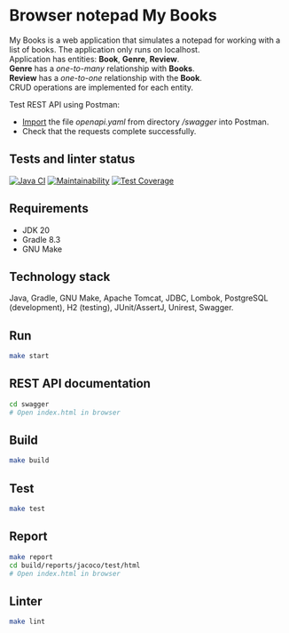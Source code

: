 # Browser notepad My Books
My Books is a web application that simulates a notepad for working with a list of books. The application only runs on localhost. \
Application has entities: **Book**, **Genre**, **Review**. \
**Genre** has a *one-to-many* relationship with **Books**. \
**Review** has a *one-to-one* relationship with the **Book**. \
CRUD operations are implemented for each entity.

Test REST API using Postman:
* [Import](https://learning.postman.com/docs/integrations/available-integrations/working-with-openAPI/) the file *openapi.yaml* from directory */swagger* into Postman.
* Check that the requests complete successfully.


## Tests and linter status
[![Java CI](https://github.com/dariakoval/my-books/actions/workflows/generate.yml/badge.svg)](https://github.com/dariakoval/my-books/actions/workflows/generate.yml)
[![Maintainability](https://api.codeclimate.com/v1/badges/e03fdaa078743dca0449/maintainability)](https://codeclimate.com/github/dariakoval/my-books/maintainability)
[![Test Coverage](https://api.codeclimate.com/v1/badges/e03fdaa078743dca0449/test_coverage)](https://codeclimate.com/github/dariakoval/my-books/test_coverage)

## Requirements
* JDK 20
* Gradle 8.3
* GNU Make

## Technology stack
Java, Gradle, GNU Make, Apache Tomcat, JDBC, Lombok, PostgreSQL (development), H2 (testing), JUnit/AssertJ, Unirest, Swagger.

## Run
```bash
make start
```

## REST API documentation
```bash
cd swagger
# Open index.html in browser
```

## Build
```bash
make build
```

## Test
```bash
make test
```

## Report
```bash
make report
cd build/reports/jacoco/test/html
# Open index.html in browser
```

## Linter
```bash
make lint
```
